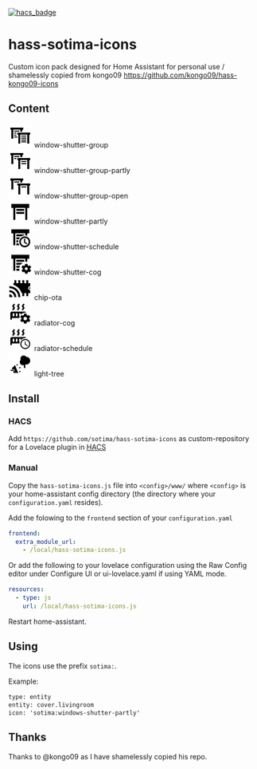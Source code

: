 [![hacs_badge](https://img.shields.io/badge/HACS-Custom-orange.svg)](https://github.com/custom-components/hacs)

# hass-sotima-icons

Custom icon pack designed for Home Assistant for personal use / shamelessly copied from kongo09 https://github.com/kongo09/hass-kongo09-icons

## Content

![Preview](./svg/window-shutter-group.svg) window-shutter-group<br />
![Preview](./svg/window-shutter-group-partly.svg) window-shutter-group-partly<br />
![Preview](./svg/window-shutter-group-open.svg) window-shutter-group-open<br />
![Preview](./svg/window-shutter-partly.svg) window-shutter-partly<br />
![Preview](./svg/window-shutter-schedule.svg) window-shutter-schedule<br />
![Preview](./svg/window-shutter-cog.svg) window-shutter-cog<br />
![Preview](./svg/chip-ota.svg) chip-ota<br />
![Preview](./svg/radiator-cog.svg) radiator-cog<br />
![Preview](./svg/radiator-schedule.svg) radiator-schedule<br />
![Preview](./svg/light-tree.svg) light-tree<br />


## Install

### HACS
Add `https://github.com/sotima/hass-sotima-icons` as custom-repository for a Lovelace plugin in [HACS](https://hacs.xyz/docs/faq/custom_repositories/)

### Manual
Copy the `hass-sotima-icons.js` file into `<config>/www/` where `<config>` is your home-assistant config directory (the directory where your `configuration.yaml` resides).

Add the folowing to the `frontend` section of your `configuration.yaml`

```yaml
frontend:
  extra_module_url:
    - /local/hass-sotima-icons.js
```

Or add the following to your lovelace configuration using the Raw Config editor under Configure UI or ui-lovelace.yaml if using YAML mode.

```yaml
resources:
  - type: js
    url: /local/hass-sotima-icons.js
```

Restart home-assistant.

## Using
The icons use the prefix `sotima:`.

Example:

```
type: entity
entity: cover.livingroom
icon: 'sotima:windows-shutter-partly'
```

## Thanks
Thanks to @kongo09 as I have shamelessly copied his repo.
